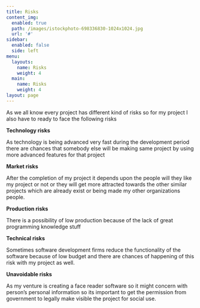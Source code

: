 ```yaml
---
title: Risks
content_img:
  enabled: true
  path: /images/istockphoto-698336830-1024x1024.jpg
  url: '#'
sidebar:
  enabled: false
  side: left
menu:
  layouts:
    name: Risks
    weight: 4
  main:
    name: Risks
    weight: 4
layout: page
---
```

As we all know every project has different kind of  risks so for my project I also have to ready to face the following risks

**Technology risks**

As technology is being advanced very fast during the development period there are chances that somebody else will be making same project by using more advanced features for that project

**Market risks**

After the completion of my project it depends upon the people will they like my project or not or they will get more attracted towards the other similar projects which are already exist or being made my other organizations people.

**Production risks**

There is a possibility of low production because of the lack of great programming knowledge stuff

**Technical risks**

Sometimes software development firms reduce the functionality of the software because of low budget and there are chances of happening of this risk with my project as well. 

**Unavoidable risks**

As my venture is creating a face reader software so it might concern with person’s personal information so its important to get the permission from government to legally make visible the project for social use.
